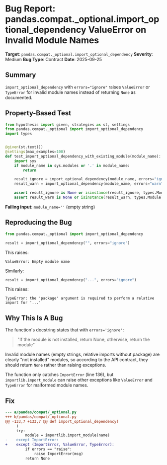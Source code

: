 # Bug Report: pandas.compat._optional.import_optional_dependency ValueError on Invalid Module Names

**Target**: `pandas.compat._optional.import_optional_dependency`
**Severity**: Medium
**Bug Type**: Contract
**Date**: 2025-09-25

## Summary

`import_optional_dependency` with `errors="ignore"` raises `ValueError` or `TypeError` for invalid module names instead of returning `None` as documented.

## Property-Based Test

```python
from hypothesis import given, strategies as st, settings
from pandas.compat._optional import import_optional_dependency
import types


@given(st.text())
@settings(max_examples=100)
def test_import_optional_dependency_with_existing_module(module_name):
    import sys
    if module_name in sys.modules or '.' in module_name:
        return

    result_ignore = import_optional_dependency(module_name, errors="ignore")
    result_warn = import_optional_dependency(module_name, errors="warn")

    assert result_ignore is None or isinstance(result_ignore, types.ModuleType)
    assert result_warn is None or isinstance(result_warn, types.ModuleType)
```

**Failing input**: `module_name=''` (empty string)

## Reproducing the Bug

```python
from pandas.compat._optional import import_optional_dependency

result = import_optional_dependency("", errors="ignore")
```

This raises:
```
ValueError: Empty module name
```

Similarly:
```python
result = import_optional_dependency("...", errors="ignore")
```

This raises:
```
TypeError: the 'package' argument is required to perform a relative import for '...'
```

## Why This Is A Bug

The function's docstring states that with `errors='ignore'`:
> "If the module is not installed, return None, otherwise, return the module"

Invalid module names (empty strings, relative imports without package) are clearly "not installed" modules, so according to the API contract, they should return `None` rather than raising exceptions.

The function only catches `ImportError` (line 136), but `importlib.import_module` can raise other exceptions like `ValueError` and `TypeError` for malformed module names.

## Fix

```diff
--- a/pandas/compat/_optional.py
+++ b/pandas/compat/_optional.py
@@ -133,7 +133,7 @@ def import_optional_dependency(
     )
     try:
         module = importlib.import_module(name)
-    except ImportError:
+    except (ImportError, ValueError, TypeError):
         if errors == "raise":
             raise ImportError(msg)
         return None
```